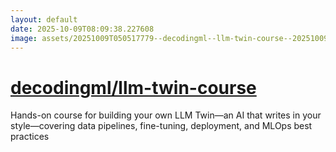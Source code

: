 ```yaml
---
layout: default
date: 2025-10-09T08:09:38.227608
image: assets/20251009T050517779--decodingml--llm-twin-course--20251009T051045797--cropped.png
---
```


# [decodingml/llm-twin-course](https://github.com/decodingml/llm-twin-course)

Hands-on course for building your own LLM Twin—an AI that writes in your style—covering data pipelines, fine-tuning, deployment, and MLOps best practices
